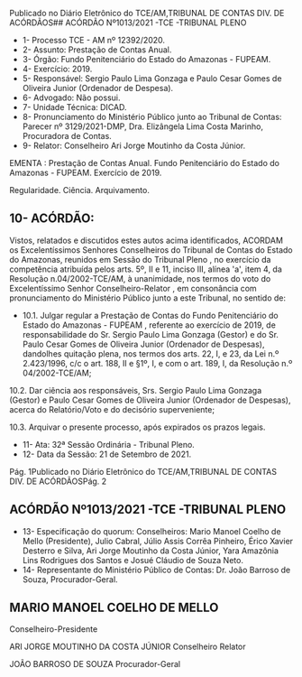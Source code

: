 Publicado  no  Diário  Eletrônico do TCE/AM,TRIBUNAL DE CONTAS DIV. DE ACÓRDÃOS## ACÓRDÃO Nº1013/2021 -TCE -TRIBUNAL PLENO

- 1- Processo TCE - AM nº 12392/2020.
- 2- Assunto: Prestação de Contas Anual.
- 3- Órgão: Fundo Penitenciário do Estado do Amazonas - FUPEAM.
- 4- Exercício: 2019.
- 5- Responsável: Sergio  Paulo Lima Gonzaga e Paulo Cesar Gomes de Oliveira Junior (Ordenador de Despesa).
- 6- Advogado: Não possui.
- 7- Unidade Técnica: DICAD.
- 8- Pronunciamento  do  Ministério  Público  junto  ao  Tribunal  de  Contas: Parecer  nº 3129/2021-DMP, Dra. Elizângela Lima Costa Marinho, Procuradora de Contas.
- 9- Relator: Conselheiro Ari Jorge Moutinho da Costa Júnior.

EMENTA : Prestação de Contas Anual. Fundo Penitenciário  do  Estado  do  Amazonas  -  FUPEAM. Exercício de 2019.

Regularidade. Ciência. Arquivamento.

## 10-  ACÓRDÃO:

Vistos, relatados e discutidos estes autos acima identificados, ACORDAM os Excelentíssimos Senhores Conselheiros do Tribunal de Contas do Estado do Amazonas, reunidos em Sessão do Tribunal Pleno , no exercício da competência atribuída pelos arts. 5º, II e 11, inciso III, alínea 'a', item 4, da Resolução n.04/2002-TCE/AM, à unanimidade, nos termos do voto do Excelentíssimo Senhor Conselheiro-Relator , em consonância com pronunciamento do Ministério Público junto a este Tribunal, no sentido de:

- 10.1.  Julgar  regular a  Prestação  de  Contas  do Fundo  Penitenciário  do Estado  do  Amazonas  -  FUPEAM ,  referente  ao  exercício  de  2019,  de responsabilidade  do  Sr.  Sergio  Paulo  Lima  Gonzaga  (Gestor)  e  do  Sr. Paulo Cesar Gomes de Oliveira Junior (Ordenador de Despesas), dandolhes  quitação  plena,  nos  termos  dos  arts.  22,  I,  e  23,  da  Lei  n.º 2.423/1996, c/c o art. 188, II e §1º, I, e com o art. 189, I, da Resolução n.º 04/2002-TCE/AM;

10.2.  Dar ciência aos  responsáveis, Srs. Sergio  Paulo  Lima  Gonzaga (Gestor)  e Paulo  Cesar  Gomes  de  Oliveira  Junior (Ordenador  de Despesas), acerca do Relatório/Voto e do decisório superveniente;

10.3.  Arquivar o presente processo, após expirados os prazos legais.

- 11-  Ata: 32ª Sessão Ordinária - Tribunal Pleno.
- 12-  Data da Sessão: 21 de Setembro de 2021.

Pág. 1Publicado  no  Diário  Eletrônico do TCE/AM,TRIBUNAL DE CONTAS DIV. DE ACÓRDÃOSPág. 2

## ACÓRDÃO Nº1013/2021 -TCE -TRIBUNAL PLENO

- 13-  Especificação do quorum: Conselheiros: Mario Manoel Coelho de Mello (Presidente), Julio Cabral, Júlio Assis Corrêa Pinheiro, Érico Xavier Desterro e Silva, Ari  Jorge  Moutinho  da  Costa  Júnior,  Yara  Amazônia  Lins  Rodrigues  dos  Santos  e Josué Cláudio de Souza Neto.
- 14-  Representante  do  Ministério  Público  de  Contas: Dr. João  Barroso  de  Souza, Procurador-Geral.

## MARIO MANOEL COELHO DE MELLO

Conselheiro-Presidente

ARI JORGE MOUTINHO DA COSTA JÚNIOR Conselheiro Relator

JOÃO BARROSO DE SOUZA Procurador-Geral